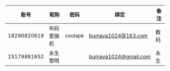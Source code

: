 | 账号 | 昵称 | 密码 | 绑定 | 备注 |
| --- | --- | --- | --- | --- |
| 18296820619 | 布码爱搞机 | coolapk | bumaya1024@163.com | 数码 |
| 15179881652 | 永生黎明 |  | bumaya1024@gmail.com | 永生 |